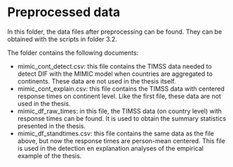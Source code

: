 # Preprocessed data

In this folder, the data files after preprocessing can be found. They can be obtained with the scripts in folder 3.2.

The folder contains the following documents:
- mimic_cont_detect.csv: this file contains the TIMSS data needed to detect DIF with the MIMIC model when countries are aggregated to continents. These data are not used in the thesis itself.
- mimic_cont_explain.csv: this file contains the TIMSS data with centered response times on continent level. Like the first file, these data are not used in the thesis.
- mimic_df_raw_times: in this file, the TIMSS data (on country level) with response times can be found. It is used to obtain the summary statistics presented in the thesis.
- mimic_df_standtimes.csv: this file contains the same data as the file above, but now the response times are person-mean centered. This file is used in the detection en explanation analyses of the empirical example of the thesis. 

